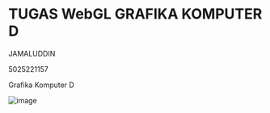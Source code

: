# TUGAS WebGL GRAFIKA KOMPUTER D

JAMALUDDIN

5025221157

Grafika Komputer D

![image](https://github.com/user-attachments/assets/12eb67be-cc80-49f5-a361-dc66101f157b)
